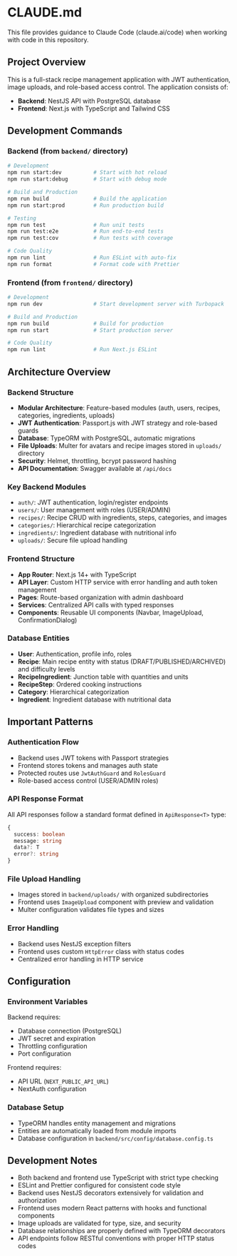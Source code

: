 # CLAUDE.md

This file provides guidance to Claude Code (claude.ai/code) when working with code in this repository.

## Project Overview

This is a full-stack recipe management application with JWT authentication, image uploads, and role-based access control. The application consists of:

- **Backend**: NestJS API with PostgreSQL database
- **Frontend**: Next.js with TypeScript and Tailwind CSS

## Development Commands

### Backend (from `backend/` directory)
```bash
# Development
npm run start:dev          # Start with hot reload
npm run start:debug        # Start with debug mode

# Build and Production  
npm run build              # Build the application
npm run start:prod         # Run production build

# Testing
npm run test               # Run unit tests
npm run test:e2e           # Run end-to-end tests
npm run test:cov           # Run tests with coverage

# Code Quality
npm run lint               # Run ESLint with auto-fix
npm run format             # Format code with Prettier
```

### Frontend (from `frontend/` directory)
```bash
# Development
npm run dev                # Start development server with Turbopack

# Build and Production
npm run build              # Build for production
npm run start              # Start production server

# Code Quality
npm run lint               # Run Next.js ESLint
```

## Architecture Overview

### Backend Structure
- **Modular Architecture**: Feature-based modules (auth, users, recipes, categories, ingredients, uploads)
- **JWT Authentication**: Passport.js with JWT strategy and role-based guards
- **Database**: TypeORM with PostgreSQL, automatic migrations
- **File Uploads**: Multer for avatars and recipe images stored in `uploads/` directory
- **Security**: Helmet, throttling, bcrypt password hashing
- **API Documentation**: Swagger available at `/api/docs`

### Key Backend Modules
- `auth/`: JWT authentication, login/register endpoints
- `users/`: User management with roles (USER/ADMIN) 
- `recipes/`: Recipe CRUD with ingredients, steps, categories, and images
- `categories/`: Hierarchical recipe categorization
- `ingredients/`: Ingredient database with nutritional info
- `uploads/`: Secure file upload handling

### Frontend Structure
- **App Router**: Next.js 14+ with TypeScript
- **API Layer**: Custom HTTP service with error handling and auth token management
- **Pages**: Route-based organization with admin dashboard
- **Services**: Centralized API calls with typed responses
- **Components**: Reusable UI components (Navbar, ImageUpload, ConfirmationDialog)

### Database Entities
- **User**: Authentication, profile info, roles
- **Recipe**: Main recipe entity with status (DRAFT/PUBLISHED/ARCHIVED) and difficulty levels
- **RecipeIngredient**: Junction table with quantities and units
- **RecipeStep**: Ordered cooking instructions
- **Category**: Hierarchical categorization
- **Ingredient**: Ingredient database with nutritional data

## Important Patterns

### Authentication Flow
- Backend uses JWT tokens with Passport strategies
- Frontend stores tokens and manages auth state
- Protected routes use `JwtAuthGuard` and `RolesGuard`
- Role-based access control (USER/ADMIN roles)

### API Response Format
All API responses follow a standard format defined in `ApiResponse<T>` type:
```typescript
{
  success: boolean
  message: string
  data?: T
  error?: string
}
```

### File Upload Handling
- Images stored in `backend/uploads/` with organized subdirectories
- Frontend uses `ImageUpload` component with preview and validation
- Multer configuration validates file types and sizes

### Error Handling
- Backend uses NestJS exception filters
- Frontend uses custom `HttpError` class with status codes
- Centralized error handling in HTTP service

## Configuration

### Environment Variables
Backend requires:
- Database connection (PostgreSQL)
- JWT secret and expiration
- Throttling configuration
- Port configuration

Frontend requires:
- API URL (`NEXT_PUBLIC_API_URL`)
- NextAuth configuration

### Database Setup
- TypeORM handles entity management and migrations
- Entities are automatically loaded from module imports
- Database configuration in `backend/src/config/database.config.ts`

## Development Notes

- Both backend and frontend use TypeScript with strict type checking
- ESLint and Prettier configured for consistent code style
- Backend uses NestJS decorators extensively for validation and authorization
- Frontend uses modern React patterns with hooks and functional components
- Image uploads are validated for type, size, and security
- Database relationships are properly defined with TypeORM decorators
- API endpoints follow RESTful conventions with proper HTTP status codes